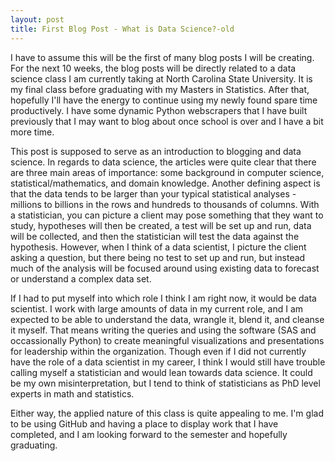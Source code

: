 ```yaml
---
layout: post
title: First Blog Post - What is Data Science?-old
---
```


  I have to assume this will be the first of many blog posts I will be creating. For the next 10 weeks, the blog posts will be directly related to a data science class I am currently taking at North Carolina State University. It is my final class before graduating with my Masters in Statistics. After that, hopefully I'll have the energy to continue using my newly found spare time productively. I have some dynamic Python webscrapers that I have built previously that I may want to blog about once school is over and I have a bit more time. 

  This post is supposed to serve as an introduction to blogging and data science. In regards to data science, the articles were quite clear that there are three main areas of importance: some background in computer science, statistical/mathematics, and domain knowledge. Another defining aspect is that the data tends to be larger than your typical statistical analyses - millions to billions in the rows and hundreds to thousands of columns. With a statistician, you can picture a client may pose something that they want to study, hypotheses will then be created, a test will be set up and run, data will be collected, and then the statistician will test the data against the hypothesis. However, when I think of a data scientist, I picture the client asking a question, but there being no test to set up and run, but instead much of the analysis will be focused around using existing data to forecast or understand a complex data set. 
  
  If I had to put myself into which role I think I am right now, it would be data scientist. I work with large amounts of data in my current role, and I am expected to be able to understand the data, wrangle it, blend it, and cleanse it myself. That means writing the queries and using the software (SAS and occassionally Python) to create meaningful visualizations and presentations for leadership within the organization. Though even if I did not currently have the role of a data scientist in my career, I think I would still have trouble calling myself a statistician and would lean towards data science. It could be my own misinterpretation, but I tend to think of statisticians as PhD level experts in math and statistics. 
  
  Either way, the applied nature of this class is quite appealing to me. I'm glad to be using GitHub and having a place to display work that I have completed, and I am looking forward to the semester and hopefully graduating. 
